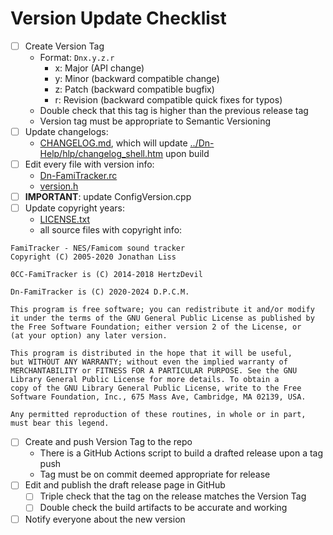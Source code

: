 # Version Update Checklist

- [ ] Create Version Tag
	- Format: `Dnx.y.z.r`
		- x: Major (API change)
		- y: Minor (backward compatible change)
		- z: Patch (backward compatible bugfix)
		- r: Revision (backward compatible quick fixes for typos)
	- Double check that this tag is higher than the previous release tag
	- Version tag must be appropriate to Semantic Versioning
- [ ] Update changelogs:
	- [CHANGELOG.md](CHANGELOG.md), which will update [../Dn-Help/hlp/changelog_shell.htm](changelog_shell.htm) upon build
- [ ] Edit every file with version info:
	- [Dn-FamiTracker.rc](../Dn-FamiTracker.rc)
	- [version.h](../version.h)
- [ ] **IMPORTANT**: update ConfigVersion.cpp
- [ ] Update copyright years:
	- [LICENSE.txt](../LICENSE.txt)
	- all source files with copyright info:

```
FamiTracker - NES/Famicom sound tracker
Copyright (C) 2005-2020 Jonathan Liss

0CC-FamiTracker is (C) 2014-2018 HertzDevil

Dn-FamiTracker is (C) 2020-2024 D.P.C.M.

This program is free software; you can redistribute it and/or modify
it under the terms of the GNU General Public License as published by
the Free Software Foundation; either version 2 of the License, or
(at your option) any later version.

This program is distributed in the hope that it will be useful,
but WITHOUT ANY WARRANTY; without even the implied warranty of
MERCHANTABILITY or FITNESS FOR A PARTICULAR PURPOSE. See the GNU
Library General Public License for more details. To obtain a
copy of the GNU Library General Public License, write to the Free
Software Foundation, Inc., 675 Mass Ave, Cambridge, MA 02139, USA.

Any permitted reproduction of these routines, in whole or in part,
must bear this legend.
```

- [ ] Create and push Version Tag to the repo
	- There is a GitHub Actions script to build a drafted release upon a tag push
	- Tag must be on commit deemed appropriate for release
- [ ] Edit and publish the draft release page in GitHub
	- [ ] Triple check that the tag on the release matches the Version Tag
	- [ ] Double check the build artifacts to be accurate and working
- [ ] Notify everyone about the new version